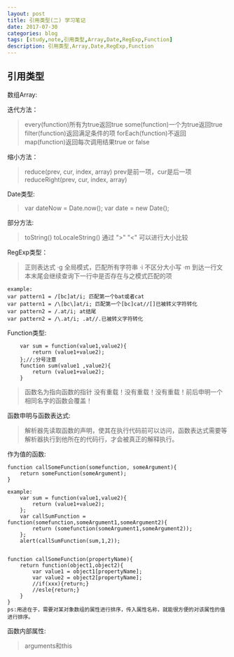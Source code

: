 ```yaml
---
layout: post
title: 引用类型(二) 学习笔记
date: 2017-07-30
categories: blog
tags: [study,note,引用类型,Array,Date,RegExp,Function]
description: 引用类型,Array,Date,RegExp,Function
---
```


## 引用类型

数组Array:

迭代方法：
>every(function)所有为true返回true 
>some(function)一个为true返回true 
>filter(function)返回满足条件的项 
>forEach(function)不返回 
>map(function)返回每次调用结果true or false

缩小方法：
>reduce(prev, cur, index, array) prev是前一项，cur是后一项
>reduceRight(prev, cur, index, array)

Date类型:

>var dateNow = Date.now();
>var date = new Date();

部分方法:
>toString() toLocaleString() 
>通过 ">" "<" 可以进行大小比较

RegExp类型：
>正则表达式
	·g 全局模式，匹配所有字符串
	·i 不区分大小写
	·m 到达一行文本末尾会继续查询下一行中是否存在与之模式匹配的项

	example:
	var pattern1 = /[bc]at/i; 匹配第一个bat或者cat
	var pattern1 = /\[bc\]at/i; 匹配第一个[bc]cat//[]已被转义字符转化
	var pattern2 = /.at/i; at结尾
	var pattern2 = /\.at/i; .at//.已被转义字符转化

Function类型:

		var sum = function(value1,value2){
			return (value1+value2);
		};//;分号注意
		function sum(value1 ,value2){
			return (value1+value2);
		}

>函数名为指向函数的指针
>没有重载！没有重载！没有重载！前后申明一个相同名字的函数会覆盖！

函数申明与函数表达式:
>解析器先读取函数的声明，使其在执行代码前可以访问，函数表达式需要等解析器执行到他所在的代码行，才会被真正的解释执行。

作为值的函数:

	function callSomeFunction(somefunction, someArgument){
		return someFunction(someArgument);
	}

	example:
		var sum = function(value1,value2){
            return (value1+value2);
        };
        var callSumFunction = function(somefunction,someArgument1,someArgument2){
            return (somefunction(someArgument1,someArgument2));
        };
        alert(callSumFunction(sum,1,2));


    function callSomeFunction(propertyName){
		return function(object1,object2){
			var value1 = object1[propertyName];
			var value2 = object2[propertyName];
			//if(xxx){return;}
			//esle{return;}
		}
	}
	ps:用途在于，需要对某对象数组的属性进行排序，传入属性名称，就能很方便的对该属性的值进行排序。

函数内部属性:
>arguments和this
